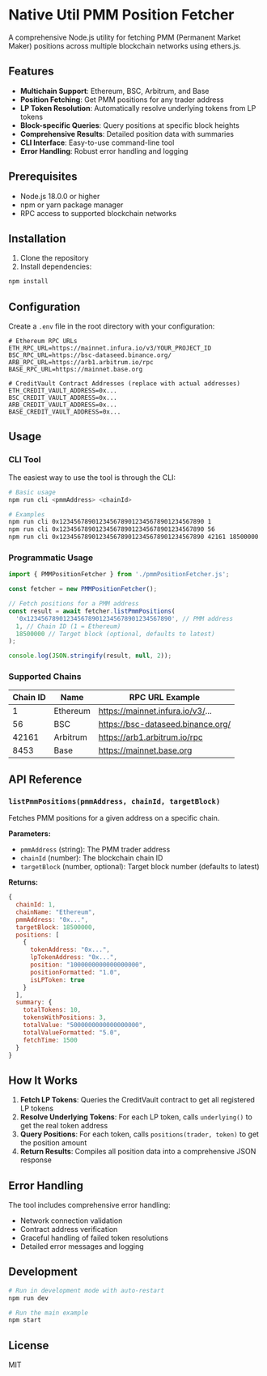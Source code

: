 # Native Util PMM Position Fetcher

A comprehensive Node.js utility for fetching PMM (Permanent Market Maker) positions across multiple blockchain networks using ethers.js.

## Features

- **Multichain Support**: Ethereum, BSC, Arbitrum, and Base
- **Position Fetching**: Get PMM positions for any trader address
- **LP Token Resolution**: Automatically resolve underlying tokens from LP tokens
- **Block-specific Queries**: Query positions at specific block heights
- **Comprehensive Results**: Detailed position data with summaries
- **CLI Interface**: Easy-to-use command-line tool
- **Error Handling**: Robust error handling and logging

## Prerequisites

- Node.js 18.0.0 or higher
- npm or yarn package manager
- RPC access to supported blockchain networks

## Installation

1. Clone the repository
2. Install dependencies:

```bash
npm install
```

## Configuration

Create a `.env` file in the root directory with your configuration:

```env
# Ethereum RPC URLs
ETH_RPC_URL=https://mainnet.infura.io/v3/YOUR_PROJECT_ID
BSC_RPC_URL=https://bsc-dataseed.binance.org/
ARB_RPC_URL=https://arb1.arbitrum.io/rpc
BASE_RPC_URL=https://mainnet.base.org

# CreditVault Contract Addresses (replace with actual addresses)
ETH_CREDIT_VAULT_ADDRESS=0x...
BSC_CREDIT_VAULT_ADDRESS=0x...
ARB_CREDIT_VAULT_ADDRESS=0x...
BASE_CREDIT_VAULT_ADDRESS=0x...
```

## Usage

### CLI Tool

The easiest way to use the tool is through the CLI:

```bash
# Basic usage
npm run cli <pmmAddress> <chainId>

# Examples
npm run cli 0x1234567890123456789012345678901234567890 1
npm run cli 0x1234567890123456789012345678901234567890 56
npm run cli 0x1234567890123456789012345678901234567890 42161 18500000
```

### Programmatic Usage

```javascript
import { PMMPositionFetcher } from './pmmPositionFetcher.js';

const fetcher = new PMMPositionFetcher();

// Fetch positions for a PMM address
const result = await fetcher.listPmmPositions(
  '0x1234567890123456789012345678901234567890', // PMM address
  1, // Chain ID (1 = Ethereum)
  18500000 // Target block (optional, defaults to latest)
);

console.log(JSON.stringify(result, null, 2));
```

### Supported Chains

| Chain ID | Name      | RPC URL Example                    |
|----------|-----------|-----------------------------------|
| 1        | Ethereum  | https://mainnet.infura.io/v3/...  |
| 56       | BSC       | https://bsc-dataseed.binance.org/ |
| 42161    | Arbitrum  | https://arb1.arbitrum.io/rpc      |
| 8453     | Base      | https://mainnet.base.org          |

## API Reference

### `listPmmPositions(pmmAddress, chainId, targetBlock)`

Fetches PMM positions for a given address on a specific chain.

**Parameters:**
- `pmmAddress` (string): The PMM trader address
- `chainId` (number): The blockchain chain ID
- `targetBlock` (number, optional): Target block number (defaults to latest)

**Returns:**
```javascript
{
  chainId: 1,
  chainName: "Ethereum",
  pmmAddress: "0x...",
  targetBlock: 18500000,
  positions: [
    {
      tokenAddress: "0x...",
      lpTokenAddress: "0x...",
      position: "1000000000000000000",
      positionFormatted: "1.0",
      isLPToken: true
    }
  ],
  summary: {
    totalTokens: 10,
    tokensWithPositions: 3,
    totalValue: "5000000000000000000",
    totalValueFormatted: "5.0",
    fetchTime: 1500
  }
}
```

## How It Works

1. **Fetch LP Tokens**: Queries the CreditVault contract to get all registered LP tokens
2. **Resolve Underlying Tokens**: For each LP token, calls `underlying()` to get the real token address
3. **Query Positions**: For each token, calls `positions(trader, token)` to get the position amount
4. **Return Results**: Compiles all position data into a comprehensive JSON response

## Error Handling

The tool includes comprehensive error handling:
- Network connection validation
- Contract address verification
- Graceful handling of failed token resolutions
- Detailed error messages and logging

## Development

```bash
# Run in development mode with auto-restart
npm run dev

# Run the main example
npm start
```

## License

MIT
